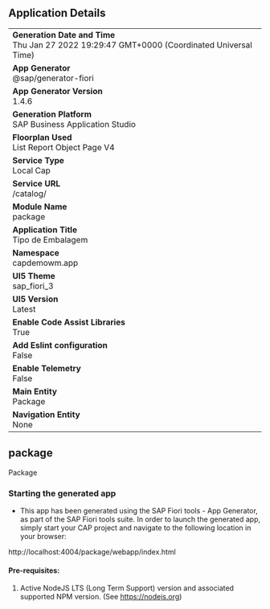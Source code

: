 ## Application Details
|               |
| ------------- |
|**Generation Date and Time**<br>Thu Jan 27 2022 19:29:47 GMT+0000 (Coordinated Universal Time)|
|**App Generator**<br>@sap/generator-fiori|
|**App Generator Version**<br>1.4.6|
|**Generation Platform**<br>SAP Business Application Studio|
|**Floorplan Used**<br>List Report Object Page V4|
|**Service Type**<br>Local Cap|
|**Service URL**<br>/catalog/
|**Module Name**<br>package|
|**Application Title**<br>Tipo de Embalagem|
|**Namespace**<br>capdemowm.app|
|**UI5 Theme**<br>sap_fiori_3|
|**UI5 Version**<br>Latest|
|**Enable Code Assist Libraries**<br>True|
|**Add Eslint configuration**<br>False|
|**Enable Telemetry**<br>False|
|**Main Entity**<br>Package|
|**Navigation Entity**<br>None|

## package

Package

### Starting the generated app

-   This app has been generated using the SAP Fiori tools - App Generator, as part of the SAP Fiori tools suite.  In order to launch the generated app, simply start your CAP project and navigate to the following location in your browser:

http://localhost:4004/package/webapp/index.html

#### Pre-requisites:

1. Active NodeJS LTS (Long Term Support) version and associated supported NPM version.  (See https://nodejs.org)


